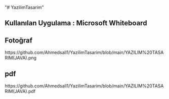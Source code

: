 "# YazilimTasarim" 


<h2> Kullanılan Uygulama : Microsoft Whiteboard </h2>


<h2> Fotoğraf </h2>

<p>https://github.com/Ahmedsall1/YazilimTasarim/blob/main/YAZILIM%20TASARIM(JAVA).png</p>

<h2> pdf </h2>

<p>https://github.com/Ahmedsall1/YazilimTasarim/blob/main/YAZILIM%20TASARIM(JAVA).pdf</p>


